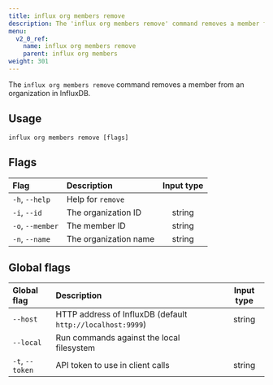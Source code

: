 ```yaml
---
title: influx org members remove
description: The 'influx org members remove' command removes a member from an organization in InfluxDB.
menu:
  v2_0_ref:
    name: influx org members remove
    parent: influx org members
weight: 301
---
```


The `influx org members remove` command removes a member from an organization in InfluxDB.

## Usage
```
influx org members remove [flags]
```

## Flags
| Flag             | Description           | Input type  |
|:----             |:-----------           |:----------: |
| `-h`, `--help`   | Help for `remove`     |             |
| `-i`, `--id`     | The organization ID   | string      |
| `-o`, `--member` | The member ID         | string      |
| `-n`, `--name`   | The organization name | string      |

## Global flags
| Global flag     | Description                                                | Input type |
|:-----------     |:-----------                                                |:----------:|
| `--host`        | HTTP address of InfluxDB (default `http://localhost:9999`) | string     |
| `--local`       | Run commands against the local filesystem                  |            |
| `-t`, `--token` | API token to use in client calls                           | string     |
